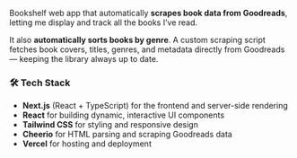 Bookshelf web app that automatically **scrapes book data from Goodreads**, letting me display and track all the books I’ve read.

It also **automatically sorts books by genre**. A custom scraping script fetches book covers, titles, genres, and metadata directly from Goodreads — keeping the library always up to date.

### 🛠 Tech Stack
- **Next.js** (React + TypeScript) for the frontend and server-side rendering  
- **React** for building dynamic, interactive UI components  
- **Tailwind CSS** for styling and responsive design  
- **Cheerio** for HTML parsing and scraping Goodreads data  
- **Vercel** for hosting and deployment
